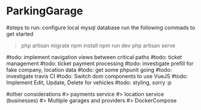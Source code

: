 # ParkingGarage

#steps to run:
configure local mysql database
run the following commads to get started

> php artisan migrate
> npm install
> npm run dev
> php artisan serve

#todo: implement navigation views between critical paths
#todo: ticket management
#todo: ticket payment processing
#todo: investigate prefill for fake company, location data
#todo: get some phpunit going
#todo: investigate travis CI
#todo: Switch dom components to use VueJS
#todo: Implement Edit, Update, Delete for vehicles
#todo: styling, sorry :p

#other considerations
#> payments service
#> location service (businesses)
#> Multiple garages and providers
#> DockerCompose
